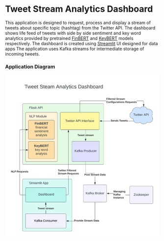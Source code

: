 # Tweet Stream Analytics Dashboard

This application is designed to request, process and display a stream of tweets about specific topic (hashtag) from the Twitter API. The dashboard shows life feed of tweets with side by side sentiment and key word analytics provided by pretrained [FinBERT](https://github.com/ProsusAI/finBERT) and [KeyBERT](https://github.com/MaartenGr/KeyBERT) models respectively. The dashboard is created using [Streamlit](https://streamlit.io/) UI designed for data apps
The application uses Kafka streams for intermediate storage of incoming tweets.

### Application Diagram
![Application Diagram](/images/app_diagram.png)

